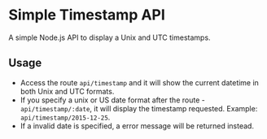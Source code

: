 # Simple Timestamp API

A simple Node.js API to display a Unix and UTC timestamps.


## Usage

- Access the route `api/timestamp` and it will show the current datetime in both Unix and UTC formats.
- If you specify a unix or US date format after the route - `api/timestamp/:date`, it will display the timestamp requested. Example: `api/timestamp/2015-12-25`.
- If a invalid date is specified, a error message will be returned instead.